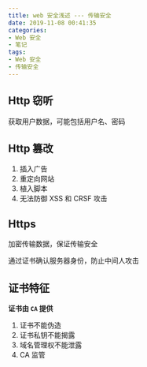 ```yaml
---
title: web 安全浅述 --- 传输安全
date: 2019-11-08 00:41:35
categories:
- Web 安全
- 笔记
tags: 
- Web 安全
- 传输安全
---
```


## Http 窃听

获取用户数据，可能包括用户名、密码

## Http 篡改

1. 插入广告
2. 重定向网站
3. 植入脚本
4. 无法防御 XSS 和 CRSF 攻击

## Https

加密传输数据，保证传输安全

通过证书确认服务器身份，防止中间人攻击

## 证书特征

**证书由 `CA` 提供**

1. 证书不能伪造
2. 证书私钥不能揭露
3. 域名管理权不能泄露
4. CA 监管
